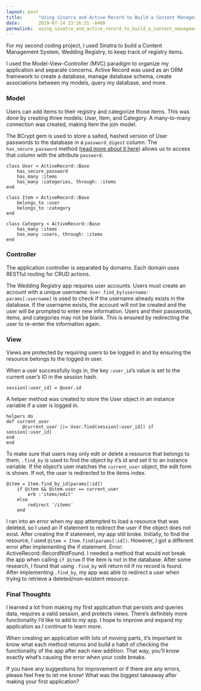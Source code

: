 ```yaml
---
layout: post
title:      "Using Sinatra and Active Record to Build a Content Management System"
date:       2019-07-14 23:16:31 -0400
permalink:  using_sinatra_and_active_record_to_build_a_content_management_system
---
```



For my second coding project, I used Sinatra to build a Content Management System, Wedding Registry, to keep track of registry items. 

I used the Model-View-Controller (MVC) paradigm to organize my application and separate concerns. Active Record was used as an ORM framework to create a database, manage database schema, create associations between my models, query my database, and more. 

### Model

Users can add items to their registry and categorize those items. This was done by creating three models: User, Item, and Category. A many-to-many connection was created, making Item the join model.  

The BCrypt gem is used to store a salted, hashed version of User passwords to the database in a `password_digest` column. The `has_secure_password` method ([read more about it here](http://api.rubyonrails.org/classes/ActiveModel/SecurePassword/ClassMethods.html#method-i-has_secure_password)) allows us to access that column with the attribute `password`.

```
class User < ActiveRecord::Base
    has_secure_password
    has_many :items
    has_many :categories, through: :items
end

class Item < ActiveRecord::Base
    belongs_to :user
    belongs_to :category
end

class Category < ActiveRecord::Base
    has_many :items
    has_many :users, through: :items
end
```

### Controller

The application controller is separated by domains. Each domain uses RESTful routing for CRUD actions. 

The Wedding Registry app requires user accounts. Users must create an account with a unique username. `User.find_by(username: params[:username]` is used to check if the username already exists in the database. If the username exists, the account will not be created and the user will be prompted to enter new information. Users and their passwords, items, and categories may not be blank. This is ensured by redirecting the user to re-enter the information again.

### View

Views are protected by requiring users to be logged in and by ensuring the resource belongs to the logged in user. 

When a user successfully logs in, the key `:user_id`’s value is set to the current user’s ID in the session hash. 

```
session[:user_id] = @user.id
```
A helper method was created to store the User object in an instance variable if a user is logged in.
```
helpers do
def current_user
      @current_user ||= User.find(session[:user_id]) if session[:user_id]
end
end
```
To make sure that users may only edit or delete a resource that belongs to them,  `.find_by` is used to find the object by it’s id and set it to an instance variable. If the object’s user matches the `current_user` object, the edit form is shown. If not, the user is redirected to the items index.
```
@item = Item.find_by_id(params[:id])
    if @item && @item.user == current_user
        erb :'items/edit'
    else
        redirect '/items'
    end
```

I ran into an error when my app attempted to load a resource that was deleted, so I used an if statement to redirect the user if the object does not exist. After creating the if statement, my app still broke. Initially, to find the resource, I used `@item = Item.find(params[:id])`. However, I got a different error after implementing the if statement. Error: ActiveRecord::RecordNotFound. I needed a method that would not break the app when calling `if @item` if the item is not in the database. After some research, I found that using `.find_by` will return nil if no record is found. After implementing `.find_by`, my app was able to redirect a user when trying to retrieve a deleted/non-existent resource. 

### Final Thoughts

I learned a lot from making my first application that persists and queries data, requires a valid session, and protects views. There’s definitely more functionality I’d like to add to my app. I hope to improve and expand my application as I continue to learn more. 

When creating an application with lots of moving parts, it’s important to know what each method returns and build a habit of checking the functionality of the app after each new addition. That way, you’ll know exactly what’s causing the error when your code breaks.

If you have any suggestions for improvement or if there are any errors, please feel free to let me know! What was the biggest takeaway after making your first application?

